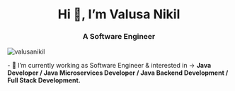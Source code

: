 <h1 align="center">Hi 👋, I’m Valusa Nikil</h1>

<!--
**valusanikil/valusanikil** is a ✨ _special_ ✨ repository because its `README.md` (this file) appears on your GitHub profile.-->
<h3 align="center">A Software Engineer</h3>
<p align="left"> <img src="https://komarev.com/ghpvc/?username=valusanikil&label=Profile%20views&color=0e75b6&style=flat" alt="valusanikil" /> </p>
- 🔭 I’m currently working as Software Engineer & interested in -> <strong>Java Developer / Java Microservices Developer / Java Backend Development / Full Stack Development.</strong>
